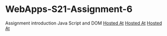 # WebApps-S21-Assignment-6
Assignment introduction Java Script and DOM
[Hosted At](https://44-563-web-apps-s21.github.io/webapps-s21-assignment-6-VarshithReddyBairy/hidden.html)
[Hosted At](https://44-563-web-apps-s21.github.io/webapps-s21-assignment-6-VarshithReddyBairy/arithmetic.html)
[Hosted At](https://44-563-web-apps-s21.github.io/webapps-s21-assignment-6-VarshithReddyBairy/bear.html)